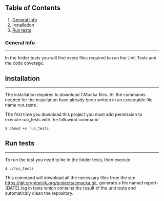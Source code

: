 ## Table of Contents
1. [General Info](#general-info)
2. [Installation](#installation)
3. [Run tests](#run-tests)

### General Info
***
In the folder tests you will find every files required to run the Unit Tests and the code coverage.

## Installation
***
The installation requires to download CMocka files. All the commands needed for the installation have already been written in an executable file name run_tests.

The first time you download this project you must add permission to execute run_tests with the followind command
```
$ chmod +x run_tests
```

## Run tests
***
To run the test you need to be in the folder tests, then execute
```
$ ./run_tests
```
This command will download all the necessary files from the site https://git.cryptomilk.org/projects/cmocka.git, generate a file named report-{DATE}.log in tests which contains the result of the unit tests and automaticaly clean the repository.
